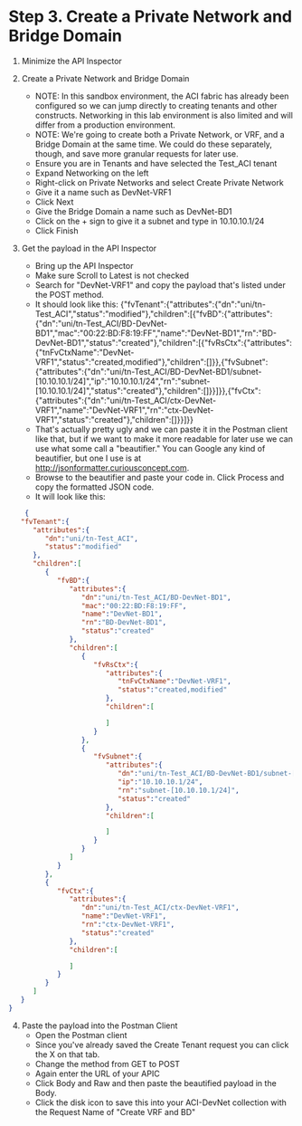 # Step 3. Create a Private Network and Bridge Domain

1. Minimize the API Inspector

2. Create a Private Network and Bridge Domain
    * NOTE: In this sandbox environment, the ACI fabric has already been configured so we can jump directly to creating tenants and other constructs. Networking in this lab environment is also limited and will differ from a production environment.
    * NOTE: We're going to create both a Private Network, or VRF, and a Bridge Domain at the same time. We could do these separately, though, and save more granular requests for later use.
    * Ensure you are in Tenants and have selected the Test_ACI tenant
    * Expand Networking on the left
    * Right-click on Private Networks and select Create Private Network
    * Give it a name such as DevNet-VRF1
    * Click Next
    * Give the Bridge Domain a name such as DevNet-BD1
    * Click on the + sign to give it a subnet and type in 10.10.10.1/24
    * Click Finish

3. Get the payload in the API Inspector
    * Bring up the API Inspector
    * Make sure Scroll to Latest is not checked
    * Search for "DevNet-VRF1" and copy the payload that's listed under the POST method.
    * It should look like this: {"fvTenant":{"attributes":{"dn":"uni/tn-Test_ACI","status":"modified"},"children":[{"fvBD":{"attributes":{"dn":"uni/tn-Test_ACI/BD-DevNet-BD1","mac":"00:22:BD:F8:19:FF","name":"DevNet-BD1","rn":"BD-DevNet-BD1","status":"created"},"children":[{"fvRsCtx":{"attributes":{"tnFvCtxName":"DevNet-VRF1","status":"created,modified"},"children":[]}},{"fvSubnet":{"attributes":{"dn":"uni/tn-Test_ACI/BD-DevNet-BD1/subnet-[10.10.10.1/24]","ip":"10.10.10.1/24","rn":"subnet-[10.10.10.1/24]","status":"created"},"children":[]}}]}},{"fvCtx":{"attributes":{"dn":"uni/tn-Test_ACI/ctx-DevNet-VRF1","name":"DevNet-VRF1","rn":"ctx-DevNet-VRF1","status":"created"},"children":[]}}]}}
    * That's actually pretty ugly and we can paste it in the Postman client like that, but if we want to make it more readable for later use we can use what some call a "beautifier." You can Google any kind of beautifier, but one I use is at http://jsonformatter.curiousconcept.com.
    * Browse to the beautifier and paste your code in. Click Process and copy the formatted JSON code.
    * It will look like this:
```json
    {  
   "fvTenant":{  
      "attributes":{  
         "dn":"uni/tn-Test_ACI",
         "status":"modified"
      },
      "children":[  
         {  
            "fvBD":{  
               "attributes":{  
                  "dn":"uni/tn-Test_ACI/BD-DevNet-BD1",
                  "mac":"00:22:BD:F8:19:FF",
                  "name":"DevNet-BD1",
                  "rn":"BD-DevNet-BD1",
                  "status":"created"
               },
               "children":[  
                  {  
                     "fvRsCtx":{  
                        "attributes":{  
                           "tnFvCtxName":"DevNet-VRF1",
                           "status":"created,modified"
                        },
                        "children":[  

                        ]
                     }
                  },
                  {  
                     "fvSubnet":{  
                        "attributes":{  
                           "dn":"uni/tn-Test_ACI/BD-DevNet-BD1/subnet-[10.10.10.1/24]",
                           "ip":"10.10.10.1/24",
                           "rn":"subnet-[10.10.10.1/24]",
                           "status":"created"
                        },
                        "children":[  

                        ]
                     }
                  }
               ]
            }
         },
         {  
            "fvCtx":{  
               "attributes":{  
                  "dn":"uni/tn-Test_ACI/ctx-DevNet-VRF1",
                  "name":"DevNet-VRF1",
                  "rn":"ctx-DevNet-VRF1",
                  "status":"created"
               },
               "children":[  

               ]
            }
         }
      ]
   }
}
```

4. Paste the payload into the Postman Client
    * Open the Postman client
    * Since you've already saved the Create Tenant request you can click the X on that tab.
    * Change the method from GET to POST
    * Again enter the URL of your APIC
    * Click Body and Raw and then paste the beautified payload in the Body.
    * Click the disk icon to save this into your ACI-DevNet collection with the Request Name of "Create VRF and BD"
